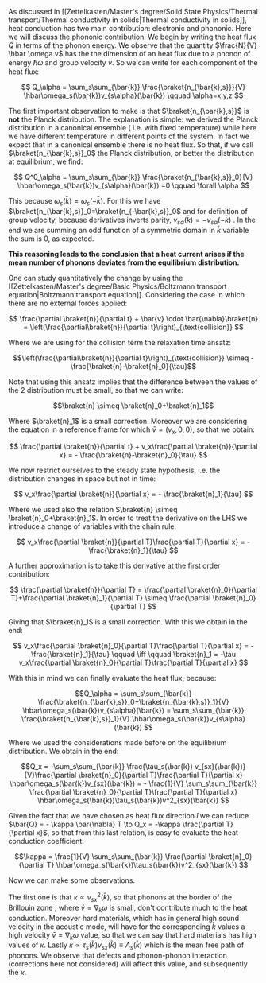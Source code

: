 As discussed in [[Zettelkasten/Master's degree/Solid State Physics/Thermal transport/Thermal conductivity in solids|Thermal conductivity in solids]], heat conduction has two main contribution: electronic and phononic.
Here we will discuss the phononic contribution.
We begin by writing the heat flux $\bar{Q}$ in terms of the phonon energy. We observe that the quantity $\frac{N}{V} \hbar \omega v$ has the the dimension of an heat flux due to a phonon of energy $\hbar \omega$ and group velocity $v$.
So we can write for each component of the heat flux:

$$ Q_\alpha = \sum_s\sum_{\bar{k}} \frac{\braket{n_{\bar{k},s}}}{V} \hbar\omega_s(\bar{k})v_{s\alpha}(\bar{k}) \qquad \alpha=x,y,z $$

The first important observation to make is that $\braket{n_{\bar{k},s}}$ is **not** the Planck distribution. 
The explanation is simple: we derived the Planck distribution in a canonical ensemble ( i.e. with fixed temperature) while here we have different temperature in different points of the system. 
In fact we expect that in a canonical ensemble there is no heat flux. So that, if we call $\braket{n_{\bar{k},s}}_0$ the Planck distribution, or better the distribution at equilibrium, we find:

$$ Q^0_\alpha = \sum_s\sum_{\bar{k}} \frac{\braket{n_{\bar{k},s}}_0}{V} \hbar\omega_s(\bar{k})v_{s\alpha}(\bar{k}) =0 \qquad \forall \alpha $$

This because $\omega_s(\bar{k})=\omega_s(-\bar{k})$. For this we have $\braket{n_{\bar{k},s}}_0=\braket{n_{-\bar{k},s}}_0$ and for definition of group velocity, because derivatives inverts parity, $v_{s\alpha}(\bar{k})=-v_{s\alpha}(-\bar{k})$ . In the end we are summing an odd function of a symmetric domain in $\bar{k}$ variable the sum is 0, as expected.

**This reasoning leads to the conclusion that a heat current arises if the mean number of phonons deviates from the equilibrium distribution.**

One can study quantitatively the change by using the [[Zettelkasten/Master's degree/Basic Physics/Boltzmann transport equation|Boltzmann transport equation]]. Considering the case in which there are no external forces applied:

$$ \frac{\partial \braket{n}}{\partial t} + \bar{v} \cdot \bar{\nabla}\braket{n} =  \left(\frac{\partial\braket{n}}{\partial t}\right)_{\text{collision}}  $$

Where we are using for the collision term the relaxation time ansatz:

$$\left(\frac{\partial\braket{n}}{\partial t}\right)_{\text{collision}} \simeq - \frac{\braket{n}-\braket{n}_0}{\tau}$$

Note that using this ansatz implies that the difference between the values of the 2 distribution must be small, so that we can write:

$$\braket{n} \simeq \braket{n}_0+\braket{n}_1$$

Where $\braket{n}_1$ is a small correction.
Moreover we are considering the equation in a reference frame for which $\bar{v}=(v_x,0,0)$, so that we obtain:

$$ \frac{\partial \braket{n}}{\partial t} + v_x\frac{\partial \braket{n}}{\partial x}  = - \frac{\braket{n}-\braket{n}_0}{\tau}  $$

We now restrict ourselves to the steady state hypothesis, i.e. the distribution changes in space but not in time:

$$ v_x\frac{\partial \braket{n}}{\partial x}  = - \frac{\braket{n}_1}{\tau}  $$

Where we used also the relation $\braket{n} \simeq \braket{n}_0+\braket{n}_1$. In order to treat the derivative on the LHS we introduce a change of variables with the chain rule.

$$ v_x\frac{\partial \braket{n}}{\partial T}\frac{\partial T}{\partial x}  = - \frac{\braket{n}_1}{\tau}  $$

A further approximation is to take this derivative at the first order contribution:

$$ \frac{\partial \braket{n}}{\partial T} = \frac{\partial \braket{n}_0}{\partial T}+\frac{\partial \braket{n}_1}{\partial T} \simeq \frac{\partial \braket{n}_0}{\partial T} $$

Giving that $\braket{n}_1$ is a small correction. With this we obtain in the end:

$$ v_x\frac{\partial \braket{n}_0}{\partial T}\frac{\partial T}{\partial x}  = - \frac{\braket{n}_1}{\tau} \qquad \iff \qquad \braket{n}_1 = -\tau v_x\frac{\partial \braket{n}_0}{\partial T}\frac{\partial T}{\partial x}  $$

With this in mind we can finally evaluate the heat flux, because:

$$Q_\alpha = \sum_s\sum_{\bar{k}} \frac{\braket{n_{\bar{k},s}}_0+\braket{n_{\bar{k},s}}_1}{V} \hbar\omega_s(\bar{k})v_{s\alpha}(\bar{k}) = \sum_s\sum_{\bar{k}} \frac{\braket{n_{\bar{k},s}}_1}{V} \hbar\omega_s(\bar{k})v_{s\alpha}(\bar{k}) $$

Where we used the considerations made before on the equilibrium distribution.
We obtain in the end:

$$Q_x  = -\sum_s\sum_{\bar{k}} \frac{\tau_s(\bar{k}) v_{sx}(\bar{k})}{V}\frac{\partial \braket{n}_0}{\partial T}\frac{\partial T}{\partial x} \hbar\omega_s(\bar{k})v_{sx}(\bar{k}) = - \frac{1}{V} \sum_s\sum_{\bar{k}} \frac{\partial \braket{n}_0}{\partial T}\frac{\partial T}{\partial x} \hbar\omega_s(\bar{k})\tau_s(\bar{k})v^2_{sx}(\bar{k})  $$

Given the fact that we have chosen as heat flux direction $\hat{i}$ we can reduce $\bar{Q} = - \kappa \bar{\nabla} T \to Q_x = -\kappa \frac{\partial T}{\partial x}$, so that from this last relation, is easy to evaluate the heat conduction coefficient:

$$\kappa   =  \frac{1}{V} \sum_s\sum_{\bar{k}} \frac{\partial \braket{n}_0}{\partial T} \hbar\omega_s(\bar{k})\tau_s(\bar{k})v^2_{sx}(\bar{k})  $$

Now we can make some observations. 

The first one is that $\kappa \propto v^2_{sx}(\bar{k})$, so that phonons at the border of the Brillouin zone , where $\bar{v} = \nabla_{\bar{k}} \omega$ is small, don't contribute much to the heat conduction.
Moreover hard materials, which has in general high sound velocity in the acoustic mode, will have for the corresponding $\bar{k}$ values a high velocity $\bar{v} = \nabla_{\bar{k}}\omega$ value, so that we can say that hard materials has high values of $\kappa$.
Lastly $\kappa \propto \tau_s(\bar{k})v_{sx}(\bar{k}) \equiv \Lambda_s(\bar{k})$ which is the mean free path of phonons. We observe that defects and phonon-phonon interaction (corrections here not considered) will affect this value, and subsequently the $\kappa$.
